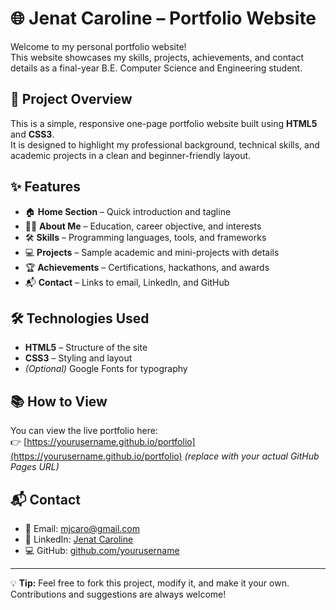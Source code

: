 # 🌐 Jenat Caroline – Portfolio Website

Welcome to my personal portfolio website!  
This website showcases my skills, projects, achievements, and contact details as a final-year B.E. Computer Science and Engineering student.

## 📁 Project Overview
This is a simple, responsive one-page portfolio website built using **HTML5** and **CSS3**.  
It is designed to highlight my professional background, technical skills, and academic projects in a clean and beginner-friendly layout.

## ✨ Features
- 🏠 **Home Section** – Quick introduction and tagline  
- 👩‍🎓 **About Me** – Education, career objective, and interests  
- 🛠️ **Skills** – Programming languages, tools, and frameworks  
- 💻 **Projects** – Sample academic and mini-projects with details  
- 🏆 **Achievements** – Certifications, hackathons, and awards  
- 📬 **Contact** – Links to email, LinkedIn, and GitHub

## 🛠️ Technologies Used
- **HTML5** – Structure of the site  
- **CSS3** – Styling and layout  
- *(Optional)* Google Fonts for typography

## 📚 How to View
You can view the live portfolio here:  
👉 [https://yourusername.github.io/portfolio](https://yourusername.github.io/portfolio) *(replace with your actual GitHub Pages URL)*

## 📬 Contact
- 📧 Email: [mjcaro@gmail.com](mailto:mjcaroline10@gmail.com)  
- 🔗 LinkedIn: [Jenat Caroline](http://www.linkedin.com/in/jenat-caroline-m-b38b2b282)  
- 💻 GitHub: [github.com/yourusername](https://github.com/Jenat1210)

---

💡 **Tip:** Feel free to fork this project, modify it, and make it your own. Contributions and suggestions are always welcome!
